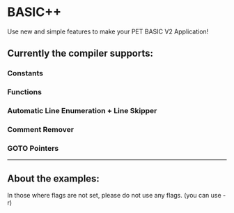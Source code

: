 # BASIC++

Use new and simple features to make your PET BASIC V2 Application!

## Currently the compiler supports:
### Constants
### Functions
### Automatic Line Enumeration + Line Skipper
### Comment Remover
### GOTO Pointers
_____
## About the examples:
In those where flags are not set, please do not use any flags. (you can use -r)
